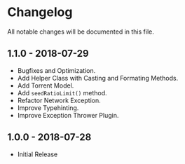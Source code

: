 # Changelog

All notable changes will be documented in this file.

## 1.1.0 - 2018-07-29

- Bugfixes and Optimization.
- Add Helper Class with Casting and Formating Methods.
- Add Torrent Model.
- Add `seedRatioLimit()` method.
- Refactor Network Exception.
- Improve Typehinting.
- Improve Exception Thrower Plugin.

## 1.0.0 - 2018-07-28

- Initial Release